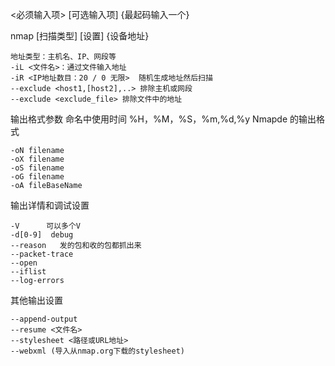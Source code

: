 

<必须输入项> [可选输入项] {最起码输入一个}

nmap [扫描类型] [设置] {设备地址}

	地址类型：主机名、IP、网段等
	-iL <文件名>：通过文件输入地址
	-iR <IP地址数目：20 / 0 无限>  随机生成地址然后扫描
	--exclude <host1,[host2],..> 排除主机或网段
	--exclude <exclude_file> 排除文件中的地址


输出格式参数
	命名中使用时间 %H，%M，%S，%m,%d,%y
Nmapde 的输出格式	

	-oN filename
	-oX filename
	-oS filename
	-oG filename
	-oA fileBaseName

输出详情和调试设置

	-V      可以多个V
	-d[0-9]  debug
	--reason   发的包和收的包都抓出来
	--packet-trace
	--open
	--iflist
	--log-errors


其他输出设置

	--append-output
	--resume <文件名>
	--stylesheet <路径或URL地址>
	--webxml (导入从nmap.org下载的stylesheet)